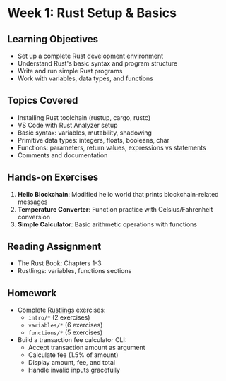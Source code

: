 # Week 1: Rust Setup & Basics

## Learning Objectives

- Set up a complete Rust development environment
- Understand Rust's basic syntax and program structure
- Write and run simple Rust programs
- Work with variables, data types, and functions

## Topics Covered

- Installing Rust toolchain (rustup, cargo, rustc)
- VS Code with Rust Analyzer setup
- Basic syntax: variables, mutability, shadowing
- Primitive data types: integers, floats, booleans, char
- Functions: parameters, return values, expressions vs statements
- Comments and documentation

## Hands-on Exercises

1. **Hello Blockchain**: Modified hello world that prints blockchain-related messages
2. **Temperature Converter**: Function practice with Celsius/Fahrenheit conversion
3. **Simple Calculator**: Basic arithmetic operations with functions

## Reading Assignment

- The Rust Book: Chapters 1-3
- Rustlings: variables, functions sections

## Homework

- Complete [Rustlings](https://github.com/rust-lang/rustlings) exercises:
  - `intro/*` (2 exercises)
  - `variables/*` (6 exercises)
  - `functions/*` (5 exercises)
- Build a transaction fee calculator CLI:
  - Accept transaction amount as argument
  - Calculate fee (1.5% of amount)
  - Display amount, fee, and total
  - Handle invalid inputs gracefully
